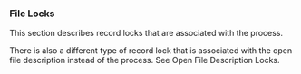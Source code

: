### File Locks

This section describes record locks that are associated with the process. 

There is also a different type of record lock that is associated with the open file description instead of the process. See Open File Description Locks. 


